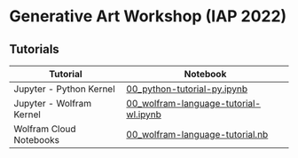 # Generative Art Workshop (IAP 2022)

## Tutorials

| Tutorial                  | Notebook                                                                                                                                            |
| ------------------------  | --------------------------------------------------------------------------------------------------------------------------------------------------- |
| Jupyter - Python Kernel   | [00_python-tutorial-py.ipynb](https://github.com/gvarnavi/generative-art-iap/blob/master/Tutorials/00_python-tutorial-py.ipynb)                     |
| Jupyter - Wolfram Kernel  | [00_wolfram-language-tutorial-wl.ipynb](https://github.com/gvarnavi/generative-art-iap/blob/master/Tutorials/00_wolfram-language-tutorial-wl.ipynb) |
| Wolfram Cloud Notebooks   | [00_wolfram-language-tutorial.nb](https://www.wolframcloud.com/obj/gvarnavi/Published/00_wolfram-language-tutorial.nb)                              |
